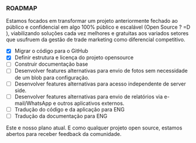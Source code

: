 ### ROADMAP

Estamos focados em transformar um projeto anteriormente fechado ao público e confidencial em algo 100% público e escalável (Open Source ? =D ), viabilizando soluções cada vez melhores e gratuitas aos variados setores que usufruem da gestão de trade marketing como diferencial competitivo.

* [x] Migrar o código para o GitHub
* [x] Definir estrutura e licença do projeto opensource
* [ ] Construir documentação base
* [ ] Desenvolver features alternativas para envio de fotos sem necessidade de um blob para configuração.
* [ ] Desenvolver features alternativas para acesso independente de server side.
* [ ] Desenvolver features alternativas para envio de relatórios via e-mail/WhatsApp e outros aplicativos externos.
* [ ] Tradução do código e da aplicação para ENG
* [ ] Tradução da documentação para ENG

Este e nosso plano atual. E como qualquer projeto open source, estamos abertos para receber feedback da comunidade.
